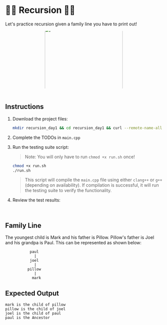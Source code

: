 # 😵‍💫 Recursion 😵‍💫
Let's practice recursion given a family line you have to print out!
<br/>

<div align="center">
   <div style="overflow: hidden;">
      <img src="https://media.tenor.com/CEy3N8CZMzIAAAAM/simpson-homer-simpson.gif" style="width: auto; height: 250px; margin-top: -15px; margin-bottom: -50px">
   </div>
</div>

<br/>

## Instructions
1. Download the project files:

   ```bash
   mkdir recursion_day1 && cd recursion_day1 && curl --remote-name-all https://raw.githubusercontent.com/Ashleyc417/si/main/cpsc121/recursion_day1/{main.cpp,run.sh,README.md} 
   ```


2. Complete the TODOs in `main.cpp`


3. Run the testing suite script:
   > Note: You will only have to run `chmod +x run.sh` once!
   ```bash
   chmod +x run.sh
   ./run.sh
   ```
   > This script will compile the `main.cpp` file using either `clang++` or `g++` (depending on availability). If compilation is successful, it will run the testing suite to verify the functionality.


4. Review the test results:

<br/>

## Family Line
The youngest child is Mark and his father is Pillow. Pillow's father is Joel and his grandpa is Paul.
This can be represented as shown below:
```
           paul
             |
           joel
             |
          pillow
             |
            mark
```

## Expected Output
```
mark is the child of pillow
pillow is the child of joel
joel is the child of paul
paul is the Ancestor
```
